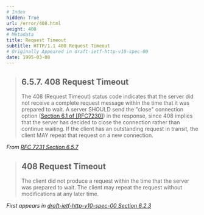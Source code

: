 ```yaml
---
# Index
hidden: True
url: /error/408.html
weight: 408
# Metadata
title: Request Timeout
subtitle: HTTP/1.1 408 Request Timeout
# Originally Appeared in draft-ietf-http-v10-spec-00
date: 1995-03-08
---
```


> ## 6.5.7.  408 Request Timeout
>
> The 408 (Request Timeout) status code indicates that the server did
> not receive a complete request message within the time that it was
> prepared to wait.  A server SHOULD send the "close" connection option
> ([Section 6.1 of [RFC7230]](https://tools.ietf.org/html/rfc7230#section-6.1))
> in the response, since 408 implies that
> the server has decided to close the connection rather than continue
> waiting.  If the client has an outstanding request in transit, the
> client MAY repeat that request on a new connection.

<cite>From [RFC 7231 Section 6.5.7](https://tools.ietf.org/html/rfc7231#section-6.5.7)</cite>

> ## 408 Request Timeout
>
> The client did not produce a request within the time that the
> server was prepared to wait. The client may repeat the request
> without modifications at any later time.

<cite>First appears in [draft-ietf-http-v10-spec-00 Section 6.2.3](https://tools.ietf.org/html/draft-ietf-http-v10-spec-00#section-6.2.3)</cite>
